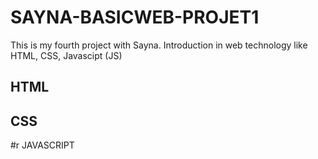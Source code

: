 # SAYNA-BASICWEB-PROJET1
This is my fourth project with Sayna. Introduction in web technology like HTML, CSS, Javascipt (JS)

## HTML

## CSS

#r JAVASCRIPT